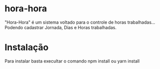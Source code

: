 # hora-hora

"Hora-Hora" é um sistema voltado para o controle de horas trabalhadas... Podendo cadastrar Jornada, Dias e Horas trabalhadas.

# Instalação

Para instalar basta execultar o comando npm install ou yarn install
